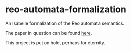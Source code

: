 # reo-automata-formalization

An Isabelle formalization of the Reo automata semantics.

The paper in question can be found [here](https://www.sciencedirect.com/science/article/pii/S0167642311000189).

This project is put on hold, perhaps for eternity.
